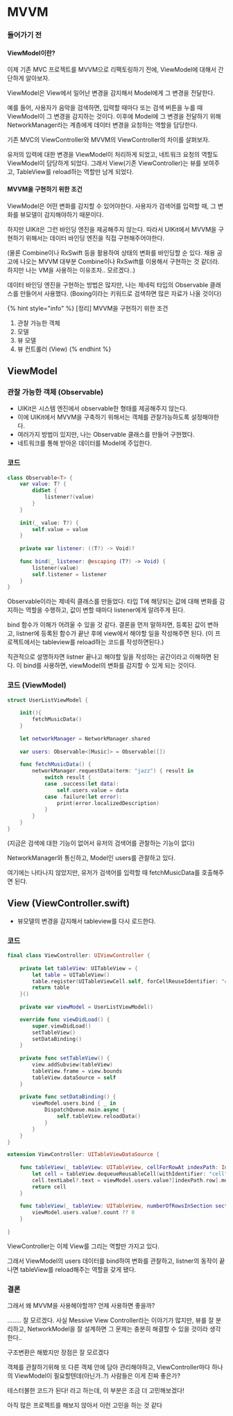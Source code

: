 # MVVM

### 들어가기 전

#### ViewModel이란?

이제 기존 MVC 프로젝트를 MVVM으로 리팩토링하기 전에, ViewModel에 대해서 간단하게 알아보자.

ViewModel은 View에서 일어난 변경을 감지해서 Model에게 그 변경을 전달한다.

예를 들어, 사용자가 음악을 검색하면, 입력할 때마다 또는 검색 버튼을 누를 때 ViewModel이 그 변경을 감지하는 것이다. 이후에 Model에 그 변경을 전달하기 위해 NetworkManager라는 계층에게 데이터 변경을 요청하는 역할을 담당한다.



기존 MVC의 ViewController와 MVVM의 ViewController의 차이를 살펴보자.

유저의 입력에 대한 변경을 ViewModel이 처리하게 되었고, 네트워크 요청의 역할도 ViewModel이 담당하게 되었다. 그래서 View(기존 ViewController)는 뷰를 보여주고, TableView를 reload하는 역할만 남게 되었다.



#### MVVM을 구현하기 위한 조건

ViewModel은 어떤 변화를 감지할 수 있어야한다. 사용자가 검색어를 입력할 때, 그 변화를 뷰모델이 감지해야하기 때문이다.&#x20;

하지만 UIKit은 그런 바인딩 엔진을 제공해주지 않는다. 따라서 UIKit에서 MVVM을 구현하기 위해서는 데이터 바인딩 엔진을 직접 구현해주어야한다.

(물론 Combine이나 RxSwift 등을 활용하여 상태의 변화를 바인딩할 순 있다. 채용 공고에 나오는 MVVM 대부분 Combine이나 RxSwift를 이용해서 구현하는 것 같더라. 하지만 나는 VM을 사용하는 이유조차.. 모르겠다..)

데이터 바인딩 엔진을 구현하는 방법은 많지만, 나는 제네릭 타입의 Observable 클래스를 만들어서 사용했다. (Boxing이라는 키워드로 검색하면 많은 자료가 나올 것이다)

{% hint style="info" %}
\[정리] MVVM을 구현하기 위한 조건

1. 관찰 가능한 객체
2. 모델
3. 뷰 모델
4. 뷰 컨트롤러 (View)
{% endhint %}

## ViewModel

### 관찰 가능한 객체 (Observable)

* UIKit은 시스템 엔진에서 observable한 형태를 제공해주지 않는다.
* 이에 UIKit에서 MVVM을 구축하기 위해서는 객체를 관찰가능하도록 설정해야한다.
* 여러가지 방법이 있지만, 나는 Observable 클래스를 만들어 구현했다.
* 네트워크를 통해 받아온 데이터를 Model에 주입한다.

### 코드

```swift
class Observable<T> {
    var value: T? {
        didSet {
            listener?(value)
        }
    }
    
    init(_ value: T?) {
        self.value = value
    }
    
    private var listener: ((T?) -> Void)?
    
    func bind(_ listener: @escaping (T?) -> Void) {
        listener(value)
        self.listener = listener
    }
}
```

Observable이라는 제네릭 클래스를 만들었다. 타입 T에 해당되는 값에 대해 변화를 감지하는 역할을 수행하고, 값이 변할 때마다 listener에게 알려주게 된다.

bind 함수가 이해가 어려울 수 있을 것 같다. 결론을 먼저 말하자면, 등록된 값이 변하고, listner에 등록된 함수가 끝난 후에 view에서 해야할 일을 작성해주면 된다. (이 프로젝트에서는 tableview를 reload하는 코드를 작성하면된다.)

직관적으로 설명하자면 listner 끝나고 해야할 일을 작성하는 공간이라고 이해하면 된다. 이 bind를 사용하면, viewModel의 변화를 감지할 수 있게 되는 것이다.

### 코드 (ViewModel)

```swift
struct UserListViewModel {
    
    init(){
        fetchMusicData()
    }
    
    let networkManager = NetworkManager.shared
    
    var users: Observable<[Music]> = Observable([])
    
    func fetchMusicData() {
        networkManager.requestData(term: "jazz") { result in
            switch result {
            case .success(let data):
                self.users.value = data
            case .failure(let error):
                print(error.localizedDescription)
            }
        }
    }
}

```

(지금은 검색에 대한 기능이 없어서 유저의 검색어를 관찰하는 기능이 없다)

NetworkManager와 통신하고, Model인 users를 관찰하고 있다.&#x20;

여기에는 나타나지 않았지만, 유저가 검색어를 입력할 때 fetchMusicData를 호출해주면 된다.





## View (ViewController.swift)

* 뷰모델의 변경을 감지해서 tableview를 다시 로드한다.

### 코드

```swift
final class ViewController: UIViewController {
    
    private let tableView: UITableView = {
        let table = UITableView()
        table.register(UITableViewCell.self, forCellReuseIdentifier: "cell")
        return table
    }()
    
    private var viewModel = UserListViewModel()

    override func viewDidLoad() {
        super.viewDidLoad()
        setTableView()
        setDataBinding()
    }
    
    private func setTableView() {
        view.addSubview(tableView)
        tableView.frame = view.bounds
        tableView.dataSource = self
    }
    
    private func setDataBinding() {
        viewModel.users.bind { _ in
            DispatchQueue.main.async {
                self.tableView.reloadData()
            }
        }
    }
}

extension ViewController: UITableViewDataSource {
    
    func tableView(_ tableView: UITableView, cellForRowAt indexPath: IndexPath) -> UITableViewCell {
        let cell = tableView.dequeueReusableCell(withIdentifier: "cell", for: indexPath)
        cell.textLabel?.text = viewModel.users.value?[indexPath.row].musicTitle
        return cell
    }
    
    func tableView(_ tableView: UITableView, numberOfRowsInSection section: Int) -> Int {
        viewModel.users.value?.count ?? 0
    }
    
}
```

ViewController는 이제 View를 그리는 역할만 가지고 있다.

그래서 ViewModel의 users 데이터를 bind하여 변화를 관찰하고, listner의 동작이 끝나면 tableView를 reload해주는 역할을 갖게 됐다.



### 결론

그래서 왜 MVVM을 사용해야할까? 언제 사용하면 좋을까?

........ 잘 모르겠다. 사실 Messive View Controller라는 이야기가 많지만, 뷰를 잘 분리하고, NetworkModel을 잘 설계하면 그 문제는 충분히 해결할 수 있을 것이라 생각한다..

구조변환은 해봤지만 장점은 잘 모르겠다

객체를 관찰하기위해 또 다른 객체 안에 담아 관리해야하고, ViewController마다 하나의 ViewModel이 필요할텐데(아닌가..?) 사람들은 이게 진짜 좋은가?

테스터블한 코드가 된다! 라고 하는데, 이 부분은 조금 더 고민해보겠다!

아직 많은 프로젝트를 해보지 않아서 이런 고민을 하는 것 같다




